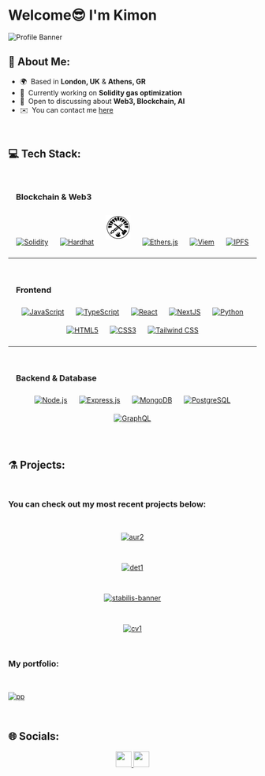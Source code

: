 # Welcome😎 I'm Kimon

![Profile Banner](https://media.licdn.com/dms/image/D4D16AQH527zWHkGV7g/profile-displaybackgroundimage-shrink_350_1400/0/1711457375178?e=1718236800&v=beta&t=7wZDBCL0vQzs8RXB6WktafWMkJL32Bq-FKQMjndpX2w)

## 💫 About Me:

* 🌍  Based in **London, UK** & **Athens, GR**
* 🚀  Currently working on **Solidity gas optimization**
* 🧠  Open to discussing about **Web3, Blockchain, AI**
* ✉️  You can contact me [here](mailto:kimonkekes1@gmail.com)

<br>

## 💻 Tech Stack:

<br> 

### &nbsp;&nbsp;&nbsp;&nbsp;Blockchain & Web3
<div align="center">  
<a href="https://soliditylang.org/" target="_blank"><img style="margin: 10px" src="https://docs.soliditylang.org/en/latest/_images/solidity_logo.svg" alt="Solidity" height="50" /></a> 
<a href="https://hardhat.org/" target="_blank"><img style="margin: 10px" src="https://raw.githubusercontent.com/danielcranney/readme-generator/main/public/icons/skills/hardhat-colored.svg" alt="Hardhat" height="50" /></a>
<a href="https://getfoundry.sh/" target="_blank"><img style="margin: 10px" src="https://raw.githubusercontent.com/foundry-rs/.github/main/profile/logo.png" alt="Foundry" height="50" /></a>
<a href="https://ethers.io" target="_blank"><img style="margin: 10px" src="https://raw.githubusercontent.com/danielcranney/readme-generator/main/public/icons/skills/ethers-colored.svg" alt="Ethers.js" height="50" /></a> 
<a href="https://viem.sh/" target="_blank"><img style="margin: 10px" src="https://viem.sh/icon-light.png" alt="Viem" height="50" /></a> 
<a href="https://ipfs.io/" target="_blank"><img style="margin: 10px" src="https://www.svgrepo.com/show/330716/ipfs.svg" alt="IPFS" height="50" /></a>
</div>

<hr>
<br>

### &nbsp;&nbsp;&nbsp;&nbsp;Frontend
<div align="center">  
<a href="https://www.javascript.com/" target="_blank"><img style="margin: 10px" src="https://profilinator.rishav.dev/skills-assets/javascript-original.svg" alt="JavaScript" height="50" /></a>  
<a href="https://www.typescriptlang.org/" target="_blank"><img style="margin: 10px" src="https://profilinator.rishav.dev/skills-assets/typescript-original.svg" alt="TypeScript" height="50" /></a> 
<a href="https://reactjs.org/" target="_blank"><img style="margin: 10px" src="https://profilinator.rishav.dev/skills-assets/react-original-wordmark.svg" alt="React" height="50" /></a>  
<a href="https://nextjs.org/" target="_blank"><img style="margin: 10px" src="https://profilinator.rishav.dev/skills-assets/nextjs.png" alt="NextJS" height="50" /></a>  
<a href="https://www.python.org/" target="_blank"><img style="margin: 10px" src="https://profilinator.rishav.dev/skills-assets/python-original.svg" alt="Python" height="50" /></a>  
<a href="https://en.wikipedia.org/wiki/HTML5" target="_blank"><img style="margin: 10px" src="https://profilinator.rishav.dev/skills-assets/html5-original-wordmark.svg" alt="HTML5" height="50" /></a>  
<a href="https://www.w3schools.com/css/" target="_blank"><img style="margin: 10px" src="https://profilinator.rishav.dev/skills-assets/css3-original-wordmark.svg" alt="CSS3" height="50" /></a>  
<a href="https://www.tailwindcss.com/" target="_blank"><img style="margin: 10px" src="https://profilinator.rishav.dev/skills-assets/tailwindcss.svg" alt="Tailwind CSS" height="50" /></a>  
</div>

<hr>
<br>

### &nbsp;&nbsp;&nbsp;&nbsp;Backend & Database 

<div align="center">   
<a href="https://nodejs.org/" target="_blank"><img style="margin: 10px" src="https://profilinator.rishav.dev/skills-assets/nodejs-original-wordmark.svg" alt="Node.js" height="50" /></a>  
<a href="https://expressjs.com/" target="_blank"><img style="margin: 10px" src="https://profilinator.rishav.dev/skills-assets/express-original-wordmark.svg" alt="Express.js" height="50" /></a>  
<a href="https://www.mongodb.com/" target="_blank"><img style="margin: 10px" src="https://profilinator.rishav.dev/skills-assets/mongodb-original-wordmark.svg" alt="MongoDB" height="50" /></a>  
<a href="https://www.postgresql.org/" target="_blank"><img style="margin: 10px" src="https://profilinator.rishav.dev/skills-assets/postgresql-original-wordmark.svg" alt="PostgreSQL" height="50" /></a>  
<a href="https://graphql.org/" target="_blank"><img style="margin: 10px" src="https://profilinator.rishav.dev/skills-assets/graphql.png" alt="GraphQL" height="50" /></a>  
</div>
<br><br>

## ⚗️ Projects:

<br>
  
### You can check out my most recent projects below:

<div align= "center">

<br>
  
[![aur2](https://github.com/kimonkekes/kimonkekes/assets/126149828/45c6226c-2112-4aed-8901-a91f67b60cec)](https://github.com/kimonkekes/Auric) 

<br>
 
[![det1](https://github.com/kimonkekes/kimonkekes/assets/126149828/42c88092-0a48-4a82-b297-ecb649828e1f)](https://github.com/kimonkekes/DetectifAI)

<br>
 
[![stabilis-banner](https://github.com/kimonkekes/kimonkekes/assets/126149828/68a9a7ab-ed74-4e07-9d67-eef652c00154)](https://github.com/kimonkekes/Stabilis-coin)

<br>
 
[![cv1](https://github.com/kimonkekes/kimonkekes/assets/126149828/a12e3a91-18e3-4682-8dfb-7f2e093e550d)](https://github.com/kimonkekes/CodeVerter)

</div>
<br>

### My portfolio:

<br>

[![pp](https://github.com/kimonkekes/kimonkekes/assets/126149828/86f13edd-1444-4b20-99a7-a8ca48321278)](https://main--kimonkekes.netlify.app/)

<br>

## 🌐 Socials:

<p align="center"> <a href="https://www.github.com/kimonkekes" target="_blank" rel="noreferrer"> 
<picture> <source media="(prefers-color-scheme: dark)" srcset="https://raw.githubusercontent.com/danielcranney/readme-generator/main/public/icons/socials/github-dark.svg" /> 
<source media="(prefers-color-scheme: light)" srcset="https://raw.githubusercontent.com/danielcranney/readme-generator/main/public/icons/socials/github.svg" /> 
<img src="https://raw.githubusercontent.com/danielcranney/readme-generator/main/public/icons/socials/github.svg" width="32" height="32" /> </picture> </a> 
<a href="https://www.linkedin.com/in/kimonkekes" target="_blank" rel="noreferrer"> <picture> <source media="(prefers-color-scheme: dark)" 
srcset="https://raw.githubusercontent.com/danielcranney/readme-generator/main/public/icons/socials/linkedin-dark.svg" /> <source media="(prefers-color-scheme: light)" 
srcset="https://raw.githubusercontent.com/danielcranney/readme-generator/main/public/icons/socials/linkedin.svg" /> 
<img src="https://raw.githubusercontent.com/danielcranney/readme-generator/main/public/icons/socials/linkedin.svg" width="32" height="32" /> </picture> </a></p>

